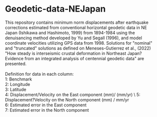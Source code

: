 # Geodetic-data-NEJapan
This repository contains minimum norm displacements after earthquake corrections estimated from conventional horizontal geodetic data in NE Japan (Ishikawa and Hashimoto, 1999) from 1894-1984 using the denuisancing method developed by Yu and Segall (1996), and model coordinate velocities utilizing GPS data from 1998. Solutions for "nominal" and "truncated" solutions as defined on Meneses-Gutierrez et al., (2022) "How steady is interseismic crustal deformation in Northeast Japan? Evidence from an integrated analysis of centennial geodetic data" are presented.\
\
Definition for data in each column:
\
1: Benchmark\
2: Longitude\
3: Latitude\
4: Displacement/Velocity on the East component (mm)/ (mm/yr) \ 
5: Displacement?Velocity on the North component (mm) / mm/yr \
6: Estimated error in the East component\
7: Estimated error in the North component
